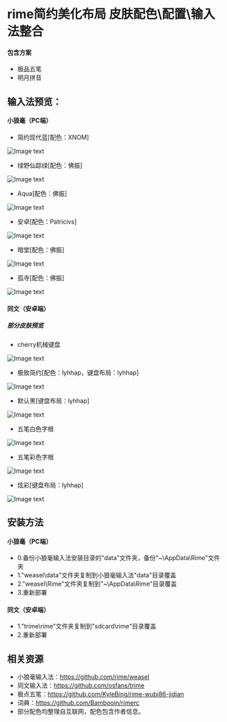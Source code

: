 # rime简约美化布局 皮肤配色\配置\输入法整合


#### 包含方案
- 极品五笔
- 明月拼音

## 输入法预览：
#### 小狼毫（PC端）
- 简约现代蓝[配色：XNOM]

![Image text](/Res/preview_blue.png)
- 绿野仙踪绿[配色：佛振]

![Image text](/Res/preview_green.png)
- Aqua[配色：佛振]

![Image text](/Res/preview_blue1.png)
- 安卓[配色：Patricivs]

![Image text](/Res/preview_android.png)
- 暗堂[配色：佛振]

![Image text](/Res/preview_dark.png)
- 孤寺[配色：佛振]

![Image text](/Res/preview_temple.png)

#### 同文（安卓端）
##### 部分皮肤预览
- cherry机械键盘

![Image text](/Res/trime_cherry.jpg)
- 极致简约[配色：lyhhap，键盘布局：lyhhap]

![Image text](/Res/trime_preview.jpg)
- 默认黑[键盘布局：lyhhap]

![Image text](/Res/trime_wubi.jpg)
- 五笔白色字根

![Image text](/Res/trime_wubiwhite.jpg)
- 五笔彩色字根

![Image text](/Res/trime_wubicolor.jpg)
- 炫彩[键盘布局：lyhhap]

![Image text](/Res/trime_xuancai.jpg)


## 安装方法
#### 小狼毫（PC端）
- 0.备份小狼毫输入法安装目录的"data"文件夹，备份"~\AppData\Rime"文件夹
- 1."weasel\data"文件夹复制到小狼毫输入法"data"目录覆盖
- 2."weasel\Rime"文件夹复制到"~\AppData\Rime"目录覆盖
- 3.重新部署
#### 同文（安卓端）
- 1."trime\rime"文件夹复制到"sdcard\rime"目录覆盖
- 2.重新部署
## 相关资源
 - 小狼毫输入法：https://github.com/rime/weasel
 - 同文输入法：https://github.com/osfans/trime
 - 极点五笔：https://github.com/KyleBing/rime-wubi86-jidian
 - 词典：https://github.com/Bambooin/rimerc
 - 部分配色均整理自互联网，配色包含作者信息。
